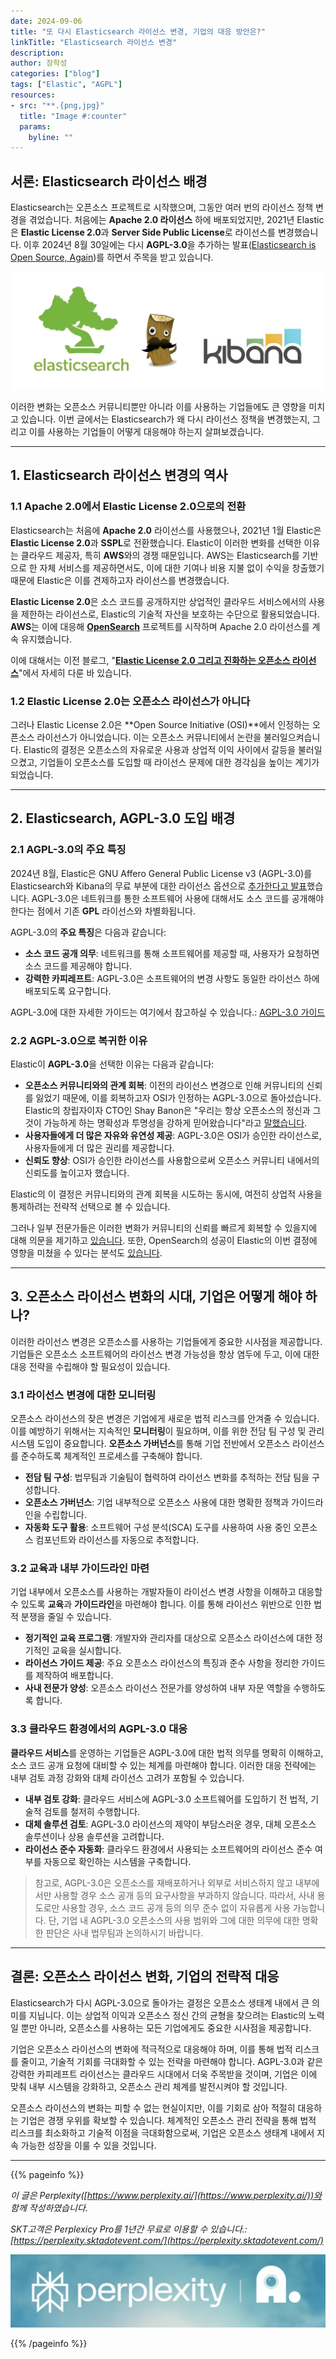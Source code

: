 ```yaml
---
date: 2024-09-06
title: "또 다시 Elasticsearch 라이선스 변경, 기업의 대응 방안은?"
linkTitle: "Elasticsearch 라이선스 변경"
description: 
author: 장학성
categories: ["blog"]
tags: ["Elastic", "AGPL"]
resources:
- src: "**.{png,jpg}"
  title: "Image #:counter"
  params:
    byline: ""
---
```


## 서론: Elasticsearch 라이선스 배경

Elasticsearch는 오픈소스 프로젝트로 시작했으며, 그동안 여러 번의 라이선스 정책 변경을 겪었습니다. 처음에는 **Apache 2.0 라이선스** 하에 배포되었지만, 2021년 Elastic은 **Elastic License 2.0**과 **Server Side Public License**로 라이선스를 변경했습니다. 이후 2024년 8월 30일에는 다시 **AGPL-3.0**을 추가하는 발표([Elasticsearch is Open Source, Again](https://www.elastic.co/kr/blog/elasticsearch-is-open-source-again))를 하면서 주목을 받고 있습니다.


![](./featured_original-elastic-logos.png)

이러한 변화는 오픈소스 커뮤니티뿐만 아니라 이를 사용하는 기업들에도 큰 영향을 미치고 있습니다. 이번 글에서는 Elasticsearch가 왜 다시 라이선스 정책을 변경했는지, 그리고 이를 사용하는 기업들이 어떻게 대응해야 하는지 살펴보겠습니다.

---

## 1. Elasticsearch 라이선스 변경의 역사

### 1.1 Apache 2.0에서 Elastic License 2.0으로의 전환
Elasticsearch는 처음에 **Apache 2.0** 라이선스를 사용했으나, 2021년 1월 Elastic은 **Elastic License 2.0**과 **SSPL**로 전환했습니다. Elastic이 이러한 변화를 선택한 이유는 클라우드 제공자, 특히 **AWS**와의 경쟁 때문입니다. AWS는 Elasticsearch를 기반으로 한 자체 서비스를 제공하면서도, 이에 대한 기여나 비용 지불 없이 수익을 창출했기 때문에 Elastic은 이를 견제하고자 라이선스를 변경했습니다.

**Elastic License 2.0**은 소스 코드를 공개하지만 상업적인 클라우드 서비스에서의 사용을 제한하는 라이선스로, Elastic의 기술적 자산을 보호하는 수단으로 활용되었습니다. **AWS**는 이에 대응해 **[OpenSearch](https://opensearch.org/)** 프로젝트를 시작하며 Apache 2.0 라이선스를 계속 유지했습니다. 

이에 대해서는 이전 블로그, "**[Elastic License 2.0 그리고 진화하는 오픈소스 라이선스](https://openchain-project.github.io/OpenChain-KWG/blog/2021/03/28/elastic-license-2.0-%EA%B7%B8%EB%A6%AC%EA%B3%A0-%EC%A7%84%ED%99%94%ED%95%98%EB%8A%94-%EC%98%A4%ED%94%88%EC%86%8C%EC%8A%A4-%EB%9D%BC%EC%9D%B4%EC%84%A0%EC%8A%A4/)**"에서 자세히 다룬 바 있습니다. 

### 1.2 Elastic License 2.0는 오픈소스 라이선스가 아니다
그러나 Elastic License 2.0은 **Open Source Initiative (OSI)**에서 인정하는 오픈소스 라이선스가 아니었습니다. 이는 오픈소스 커뮤니티에서 논란을 불러일으켜습니다. Elastic의 결정은 오픈소스의 자유로운 사용과 상업적 이익 사이에서 갈등을 불러일으켰고, 기업들이 오픈소스를 도입할 때 라이선스 문제에 대한 경각심을 높이는 계기가 되었습니다.

---

## 2. Elasticsearch, AGPL-3.0 도입 배경

### 2.1 AGPL-3.0의 주요 특징

2024년 8월, Elastic은 GNU Affero General Public License v3 (AGPL-3.0)를 Elasticsearch와 Kibana의 무료 부분에 대한 라이선스 옵션으로 [추가한다고 발표](https://www.elastic.co/kr/blog/elasticsearch-is-open-source-again)했습니다. AGPL-3.0은 네트워크를 통한 소프트웨어 사용에 대해서도 소스 코드를 공개해야 한다는 점에서 기존 **GPL** 라이선스와 차별화됩니다.

AGPL-3.0의 **주요 특징**은 다음과 같습니다:
- **소스 코드 공개 의무**: 네트워크를 통해 소프트웨어를 제공할 때, 사용자가 요청하면 소스 코드를 제공해야 합니다.
- **강력한 카피레프트**: AGPL-3.0은 소프트웨어의 변경 사항도 동일한 라이선스 하에 배포되도록 요구합니다.

AGPL-3.0에 대한 자세한 가이드는 여기에서 참고하실 수 있습니다.: [AGPL-3.0 가이드](https://sktelecom.github.io/guide/use/obligation/agpl-3.0/)

### 2.2 AGPL-3.0으로 복귀한 이유

Elastic이 **AGPL-3.0**을 선택한 이유는 다음과 같습니다:

- **오픈소스 커뮤니티와의 관계 회복**: 이전의 라이선스 변경으로 인해 커뮤니티의 신뢰를 잃었기 때문에, 이를 회복하고자 OSI가 인정하는 AGPL-3.0으로 돌아섰습니다. Elastic의 창립자이자 CTO인 Shay Banon은 "우리는 항상 오픈소스의 정신과 그것이 가능하게 하는 명확성과 투명성을 강하게 믿어왔습니다"라고 [말했습니다](https://www.elastic.co/pricing/faq/licensing). 
- **사용자들에게 더 많은 자유와 유연성 제공**: AGPL-3.0은 OSI가 승인한 라이선스로, 사용자들에게 더 많은 권리를 제공합니다.
- **신뢰도 향상**: OSI가 승인한 라이선스를 사용함으로써 오픈소스 커뮤니티 내에서의 신뢰도를 높이고자 했습니다.

Elastic의 이 결정은 커뮤니티와의 관계 회복을 시도하는 동시에, 여전히 상업적 사용을 통제하려는 전략적 선택으로 볼 수 있습니다. 

그러나 일부 전문가들은 이러한 변화가 커뮤니티의 신뢰를 빠르게 회복할 수 있을지에 대해 의문을 제기하고 [있습니다](https://www.infoq.com/news/2024/09/elastic-open-source-agpl/). 또한, OpenSearch의 성공이 Elastic의 이번 결정에 영향을 미쳤을 수 있다는 분석도 [있습니다](https://www.computing.co.uk/news/4352646/elastic-returns-open-source-fold).


---

## 3. 오픈소스 라이선스 변화의 시대, 기업은 어떻게 해야 하나? 

이러한 라이선스 변경은 오픈소스를 사용하는 기업들에게 중요한 시사점을 제공합니다. 기업들은 오픈소스 소프트웨어의 라이선스 변경 가능성을 항상 염두에 두고, 이에 대한 대응 전략을 수립해야 할 필요성이 있습니다.

### 3.1 라이선스 변경에 대한 모니터링
오픈소스 라이선스의 잦은 변경은 기업에게 새로운 법적 리스크를 안겨줄 수 있습니다. 이를 예방하기 위해서는 지속적인 **모니터링**이 필요하며, 이를 위한 전담 팀 구성 및 관리 시스템 도입이 중요합니다. **오픈소스 가버넌스**를 통해 기업 전반에서 오픈소스 라이선스를 준수하도록 체계적인 프로세스를 구축해야 합니다.

- **전담 팀 구성**: 법무팀과 기술팀이 협력하여 라이선스 변화를 추적하는 전담 팀을 구성합니다.
- **오픈소스 가버넌스**: 기업 내부적으로 오픈소스 사용에 대한 명확한 정책과 가이드라인을 수립합니다.
- **자동화 도구 활용**: 소프트웨어 구성 분석(SCA) 도구를 사용하여 사용 중인 오픈소스 컴포넌트와 라이선스를 자동으로 추적합니다.

### 3.2 교육과 내부 가이드라인 마련
기업 내부에서 오픈소스를 사용하는 개발자들이 라이선스 변경 사항을 이해하고 대응할 수 있도록 **교육**과 **가이드라인**을 마련해야 합니다. 이를 통해 라이선스 위반으로 인한 법적 분쟁을 줄일 수 있습니다.

- **정기적인 교육 프로그램**: 개발자와 관리자를 대상으로 오픈소스 라이선스에 대한 정기적인 교육을 실시합니다.
- **라이선스 가이드 제공**: 주요 오픈소스 라이선스의 특징과 준수 사항을 정리한 가이드를 제작하여 배포합니다.
- **사내 전문가 양성**: 오픈소스 라이선스 전문가를 양성하여 내부 자문 역할을 수행하도록 합니다.

### 3.3 클라우드 환경에서의 AGPL-3.0 대응

**클라우드 서비스**를 운영하는 기업들은 AGPL-3.0에 대한 법적 의무를 명확히 이해하고, 소스 코드 공개 요청에 대비할 수 있는 체계를 마련해야 합니다. 이러한 대응 전략에는 내부 검토 과정 강화와 대체 라이선스 고려가 포함될 수 있습니다.

- **내부 검토 강화**: 클라우드 서비스에 AGPL-3.0 소프트웨어를 도입하기 전 법적, 기술적 검토를 철저히 수행합니다.
- **대체 솔루션 검토**: AGPL-3.0 라이선스의 제약이 부담스러운 경우, 대체 오픈소스 솔루션이나 상용 솔루션을 고려합니다.
- **라이선스 준수 자동화**: 클라우드 환경에서 사용되는 소프트웨어의 라이선스 준수 여부를 자동으로 확인하는 시스템을 구축합니다.

> 참고로, AGPL-3.0은 오픈소스를 재배포하거나 외부로 서비스하지 않고 내부에서만 사용할 경우 소스 공개 등의 요구사항을 부과하지 않습니다. 
> 따라서, 사내 용도로만 사용할 경우, 소스 코드 공개 등의 의무 준수 없이 자유롭게 사용 가능합니다. 
> 단, 기업 내 AGPL-3.0 오픈소스의 사용 범위와 그에 대한 의무에 대한 명확한 판단은 사내 법무팀과 논의하시기 바랍니다. 

---

## 결론: 오픈소스 라이선스 변화, 기업의 전략적 대응


Elasticsearch가 다시 AGPL-3.0으로 돌아가는 결정은 오픈소스 생태계 내에서 큰 의미를 지닙니다. 이는 상업적 이익과 오픈소스 정신 간의 균형을 찾으려는 Elastic의 노력일 뿐만 아니라, 오픈소스를 사용하는 모든 기업에게도 중요한 시사점을 제공합니다.

기업은 오픈소스 라이선스의 변화에 적극적으로 대응해야 하며, 이를 통해 법적 리스크를 줄이고, 기술적 기회를 극대화할 수 있는 전략을 마련해야 합니다. AGPL-3.0과 같은 강력한 카피레프트 라이선스는 클라우드 시대에서 더욱 주목받을 것이며, 기업은 이에 맞춰 내부 시스템을 강화하고, 오픈소스 관리 체계를 발전시켜야 할 것입니다. 

오픈소스 라이선스의 변화는 피할 수 없는 현실이지만, 이를 기회로 삼아 적절히 대응하는 기업은 경쟁 우위를 확보할 수 있습니다. 체계적인 오픈소스 관리 전략을 통해 법적 리스크를 최소화하고 기술적 이점을 극대화함으로써, 기업은 오픈소스 생태계 내에서 지속 가능한 성장을 이룰 수 있을 것입니다.


---


{{% pageinfo %}}

*이 글은 Perplexity([https://www.perplexity.ai/](https://www.perplexity.ai/))와 함께 작성하였습니다.*

*SKT고객은 Perplexicy Pro를 1년간 무료로 이용할 수 있습니다.: [https://perplexity.sktadotevent.com/](https://perplexity.sktadotevent.com/)*

![image.png](./image.png)

{{% /pageinfo %}}